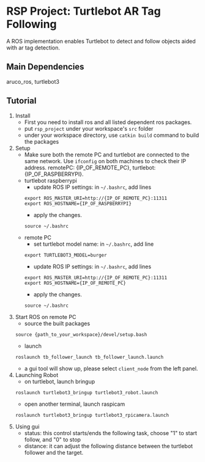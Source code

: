 # RSP Project: Turtlebot AR Tag Following
A ROS implementation enables Turtlebot to detect and follow objects aided with ar tag detection.
## Main Dependencies
aruco_ros,
turtlebot3 
## Tutorial
1. Install
    - First you need to install ros and all listed dependent ros packages.
    - put `rsp_project` under your workspace's `src` folder
    - under your workspace directory, use `catkin build` command to build the packages
2. Setup
    - Make sure both the remote PC and turtlebot are connected to the same network. Use `ifconfig` on both machines to check their IP address. remotePC: {IP_OF_REMOTE_PC}, turtlebot: {IP_OF_RASPBERRYPI}.
    - turtlebot raspberrypi
      - update ROS IP settings: in `~/.bashrc`, add lines
      ```
      export ROS_MASTER_URI=http://{IP_OF_REMOTE_PC}:11311
      export ROS_HOSTNAME={IP_OF_RASPBERRYPI}
      ```
      - apply the changes.
      ```
      source ~/.bashrc
      ```
    - remote PC
      - set turtlebot model name: in `~/.bashrc`, add line
      ```
      export TURTLEBOT3_MODEL=burger
      ```
      - update ROS IP settings: in `~/.bashrc`, add lines
      ```
      export ROS_MASTER_URI=http://{IP_OF_REMOTE_PC}:11311
      export ROS_HOSTNAME={IP_OF_REMOTE_PC}
      ```
      - apply the changes.
      ```
      source ~/.bashrc
      ```
3. Start ROS on remote PC
    - source the built packages
    ```
    source {path_to_your_workspace}/devel/setup.bash
    ```
    - launch
    ```
    roslaunch tb_follower_launch tb_follower_launch.launch
    ```
    - a gui tool will show up, please select `client_node` from the left panel.
4. Launching Robot
    - on turtlebot, launch bringup
    ```
    roslaunch turtlebot3_bringup turtlebot3_robot.launch
    ```
    - open another terminal, launch raspicam
    ```
    roslaunch turtlebot3_bringup turtlebot3_rpicamera.launch
    ```
5. Using gui
    - status: this control starts/ends the following task, choose "1" to start follow, and "0" to stop
    - distance: it can adjust the following distance between the turtlebot follower and the target.



